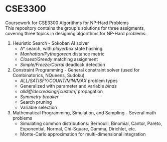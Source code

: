 # CSE3300
Coursework for CSE3300 Algorithms for NP-Hard Problems  
This repository contains the group's solutions for three assigments, covering three topics in designing algorithms for NP-Hard problems:
1. Heuristic Search - Sokoban AI solver
    * A* search, with *playerbox* state hashing
    * *Manhattan/Pythagorean* distance metric
    * *Closest/Greedy* matching assignment
    * *Simple/Freeze/Corral* deadlock detection
2. Constraint Programming - General constraint solver (used for Combinatorics, NQueens, Sudoku)
   * *ALL/SATISFY/COUNT/MIN/MAX* problem types
   * Generalized with parameter and variable *binds*
   * *alldiff/decreasing/[custom]* propagation
   * *Symmetry breaker*
   * Search pruning
   * Variable selection
3. Mathematical Programming, Simulation, and Sampling - Several math problems 
   * Simulating common distributions: Bernoulli, Binomial, Cantor, Pareto, Exponential, Normal, 
Chi-Square, Gamma, Dirichlet, etc.
   * Monte-Carlo approximation for multi-dimensional integration
